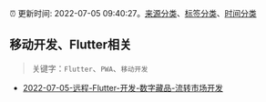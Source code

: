 :alarm_clock: 更新时间: 2022-07-05 09:40:27。[来源分类](../README.md)、[标签分类](../TAGS.md)、[时间分类](../TIMELINE.md)

## 移动开发、Flutter相关


> 关键字：`Flutter`、`PWA`、`移动开发`



- [2022-07-05-远程-Flutter-开发-数字藏品-流转市场开发](https://www.v2ex.com/t/864242) 
